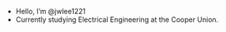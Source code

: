 - Hello, I’m @jwlee1221
- Currently studying Electrical Engineering at the Cooper Union.
<!--- - My interests are sound design, signal processing, and running! --->

<!---
jwlee1221/jwlee1221 is a ✨ special ✨ repository because its `README.md` (this file) appears on your GitHub profile.
You can click the Preview link to take a look at your changes.
--->
